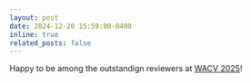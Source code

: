 ```yaml
---
layout: post
date: 2024-12-20 15:59:00-0400
inline: true
related_posts: false
---
```


Happy to be among the outstandign reviewers at <a href="https://wacv2025.thecvf.com/">WACV 2025</a>! 
